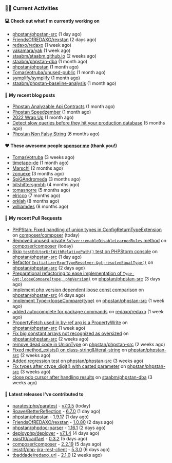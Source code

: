### 👨‍💻 Current Activities


#### 💻 Check out what I'm currently working on

- [phpstan/phpstan-src](https://github.com/phpstan/phpstan-src) (1 day ago)
- [FriendsOfREDAXO/rexstan](https://github.com/FriendsOfREDAXO/rexstan) (2 days ago)
- [redaxo/redaxo](https://github.com/redaxo/redaxo) (1 week ago)
- [yakamara/yak](https://github.com/yakamara/yak) (1 week ago)
- [staabm/staabm.github.io](https://github.com/staabm/staabm.github.io) (2 weeks ago)
- [staabm/phpstan-dba](https://github.com/staabm/phpstan-dba) (1 month ago)
- [phpstan/phpstan](https://github.com/phpstan/phpstan) (1 month ago)
- [TomasVotruba/unused-public](https://github.com/TomasVotruba/unused-public) (1 month ago)
- [symplify/symplify](https://github.com/symplify/symplify) (1 month ago)
- [staabm/phpstan-baseline-analysis](https://github.com/staabm/phpstan-baseline-analysis) (1 month ago)


#### 📜 My recent blog posts

- [Phpstan Analyzable Api Contracts](https://staabm.github.io/2022/12/29/phpstan-analyzable-api-contracts.html) (1 month ago)
- [Phpstan Speedzember](https://staabm.github.io/2022/12/23/phpstan-speedzember.html) (1 month ago)
- [2022 Wrap Up](https://staabm.github.io/2022/12/20/2022-wrap-up.html) (1 month ago)
- [Detect slow queries before they hit your production database](https://staabm.github.io/2022/08/16/phpstan-dba-query-plan-analysis.html) (5 months ago)
- [Phpstan Non Falsy String](https://staabm.github.io/2022/08/11/phpstan-non-falsy-string.html) (6 months ago)


#### ❤️ These awesome people [sponsor me](https://github.com/sponsors/staabm) (thank you!)

- [TomasVotruba](https://github.com/TomasVotruba) (3 weeks ago)
- [timetape-de](https://github.com/timetape-de) (1 month ago)
- [Marschl](https://github.com/Marschl) (2 months ago)
- [zonuexe](https://github.com/zonuexe) (3 months ago)
- [SpiGAndromeda](https://github.com/SpiGAndromeda) (3 months ago)
- [bitshiftersgmbh](https://github.com/bitshiftersgmbh) (4 months ago)
- [tomasnorre](https://github.com/tomasnorre) (5 months ago)
- [elricco](https://github.com/elricco) (7 months ago)
- [orklah](https://github.com/orklah) (8 months ago)
- [williamdes](https://github.com/williamdes) (8 months ago)


#### 🔨 My recent Pull Requests

- [PHPStan: Fixed handling of union types in ConfigReturnTypeExtension](https://github.com/composer/composer/pull/11312) on [composer/composer](https://github.com/composer/composer) (today)
- [Removed unused private `Solver::enableDisableLearnedRules` method](https://github.com/composer/composer/pull/11311) on [composer/composer](https://github.com/composer/composer) (today)
- [Skip `testEditorUrlWithRelativePath()` test on PHPStorm console](https://github.com/phpstan/phpstan-src/pull/2229) on [phpstan/phpstan-src](https://github.com/phpstan/phpstan-src) (1 day ago)
- [Refactor `InitializerExprTypeResolver-&gt;resolveEqualType()`](https://github.com/phpstan/phpstan-src/pull/2228) on [phpstan/phpstan-src](https://github.com/phpstan/phpstan-src) (2 days ago)
- [Preparational refactoring to ease implementation of `Type-&gt;looseCompare(type, phpVersion)`](https://github.com/phpstan/phpstan-src/pull/2225) on [phpstan/phpstan-src](https://github.com/phpstan/phpstan-src) (3 days ago)
- [Implement php version dependent loose const comparison](https://github.com/phpstan/phpstan-src/pull/2220) on [phpstan/phpstan-src](https://github.com/phpstan/phpstan-src) (4 days ago)
- [Implement Type-&gt;looseCompare(type)](https://github.com/phpstan/phpstan-src/pull/2216) on [phpstan/phpstan-src](https://github.com/phpstan/phpstan-src) (1 week ago)
- [added autocomplete for package commands](https://github.com/redaxo/redaxo/pull/5544) on [redaxo/redaxo](https://github.com/redaxo/redaxo) (1 week ago)
- [PropertyFetch used in by-ref arg is a PropertyWrite](https://github.com/phpstan/phpstan-src/pull/2200) on [phpstan/phpstan-src](https://github.com/phpstan/phpstan-src) (1 week ago)
- [Fix big constant arrays not recognized as oversized](https://github.com/phpstan/phpstan-src/pull/2199) on [phpstan/phpstan-src](https://github.com/phpstan/phpstan-src) (2 weeks ago)
- [remove dead code in UnionType](https://github.com/phpstan/phpstan-src/pull/2194) on [phpstan/phpstan-src](https://github.com/phpstan/phpstan-src) (2 weeks ago)
- [Fixed method_exists() on class-string&amp;literal-string](https://github.com/phpstan/phpstan-src/pull/2193) on [phpstan/phpstan-src](https://github.com/phpstan/phpstan-src) (2 weeks ago)
- [Added regression test](https://github.com/phpstan/phpstan-src/pull/2191) on [phpstan/phpstan-src](https://github.com/phpstan/phpstan-src) (3 weeks ago)
- [Fix types after ctype_digit() with casted parameter](https://github.com/phpstan/phpstan-src/pull/2189) on [phpstan/phpstan-src](https://github.com/phpstan/phpstan-src) (3 weeks ago)
- [close pdo cursor after handling results](https://github.com/staabm/phpstan-dba/pull/500) on [staabm/phpstan-dba](https://github.com/staabm/phpstan-dba) (3 weeks ago)


#### 🔭 Latest releases I've contributed to

- [paratestphp/paratest](https://github.com/paratestphp/paratest) - [v7.0.5](https://github.com/paratestphp/paratest/releases/tag/v7.0.5) (today)
- [Roave/BetterReflection](https://github.com/Roave/BetterReflection) - [6.7.0](https://github.com/Roave/BetterReflection/releases/tag/6.7.0) (1 day ago)
- [phpstan/phpstan](https://github.com/phpstan/phpstan) - [1.9.17](https://github.com/phpstan/phpstan/releases/tag/1.9.17) (1 day ago)
- [FriendsOfREDAXO/rexstan](https://github.com/FriendsOfREDAXO/rexstan) - [1.0.80](https://github.com/FriendsOfREDAXO/rexstan/releases/tag/1.0.80) (2 days ago)
- [phpstan/phpdoc-parser](https://github.com/phpstan/phpdoc-parser) - [1.16.1](https://github.com/phpstan/phpdoc-parser/releases/tag/1.16.1) (2 days ago)
- [deployphp/deployer](https://github.com/deployphp/deployer) - [v7.1.4](https://github.com/deployphp/deployer/releases/tag/v7.1.4) (4 days ago)
- [xsist10/cadfael](https://github.com/xsist10/cadfael) - [0.3.2](https://github.com/xsist10/cadfael/releases/tag/0.3.2) (5 days ago)
- [composer/composer](https://github.com/composer/composer) - [2.2.19](https://github.com/composer/composer/releases/tag/2.2.19) (5 days ago)
- [lesstif/php-jira-rest-client](https://github.com/lesstif/php-jira-rest-client) - [5.3.0](https://github.com/lesstif/php-jira-rest-client/releases/tag/5.3.0) (6 days ago)
- [tbaddade/redaxo_url](https://github.com/tbaddade/redaxo_url) - [2.1.0](https://github.com/tbaddade/redaxo_url/releases/tag/2.1.0) (2 weeks ago)
